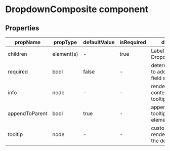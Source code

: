 # DropdownComposite component


## Properties

| propName | propType | defaultValue | isRequired | description |
|----------|----------|--------------|------------|-------------|
| children | element(s) | -          | true       | Label(optional), Dropdown(required) |
| required | bool       | false      | -          | determines whether to add a required field sign or not |
| info     | node       | -          | -          | rendered as the content of the info tooltip   |
| appendToParent | bool | true       | -          | append the info tooltip to the parent element |
| tooltip  | node       | -          | -          | custom tooltip to render instead of the default one |
